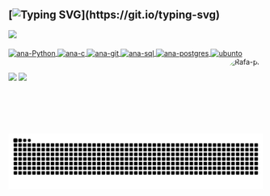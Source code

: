 ## [![Typing SVG](https://readme-typing-svg.herokuapp.com?color=BC85F2&lines=Hi+there%2C+I'm+Ana!)](https://git.io/typing-svg)
<div>
  <a href="https://github.com/anapsilvestrinf">
  <img height="180em" src="https://github-readme-stats.vercel.app/api?username=anapsilvestrinf&show_icons=true&theme=nightowl&count_private=true"/>
</div>
  
<div style="display: inline_block"><br>
  <img align="center" alt="ana-Python" src="https://img.shields.io/badge/Python-3776AB?style=for-the-badge&logo=python&logoColor=white">
  <img align="center" alt="ana-c" src="https://img.shields.io/badge/C-00599C?style=for-the-badge&logo=c&logoColor=white">
  <img align="center" alt="ana-git" src="https://img.shields.io/badge/Git-F05032?style=for-the-badge&logo=git&logoColor=white">
  <img align="center" alt="ana-sql" src="https://img.shields.io/badge/SQLite-07405E?style=for-the-badge&logo=sqlite&logoColor=white">
  <img align="center" alt="ana-postgres" src="https://img.shields.io/badge/PostgreSQL-316192?style=for-the-badge&logo=postgresql&logoColor=white">
  <img align="center" alt="ubunto" src="https://img.shields.io/badge/Ubuntu-E95420?style=for-the-badge&logo=ubuntu&logoColor=white">
  <img align="right" alt="Rafa-pic" height="150" style="border-radius:50px;" src="https://media.giphy.com/media/1DKbzMblbVoxt9qx33/giphy.gif">
</div>
                                                                                                                              
  ##
 
<div> 
  <a href = "mailto:anapsilvestrinf@gmail.com"><img src="https://img.shields.io/badge/-Gmail-%23333?style=for-the-badge&logo=gmail&logoColor=white" target="_blank"></a>
  <a href="https://www.linkedin.com/in/ana-paula-silvestrin/" target="_blank"><img src="https://img.shields.io/badge/-LinkedIn-%230077B5?style=for-the-badge&logo=linkedin&logoColor=white" target="_blank"></a> 

   ![Snake animation](https://github.com/anapsilvestrinf/anapsilvestrinf/blob/output/github-contribution-grid-snake.svg)

